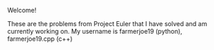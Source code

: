 Welcome!

These are the problems from Project Euler that I have solved and am currently working on.  My username is farmerjoe19 (python), farmerjoe19.cpp (c++)
